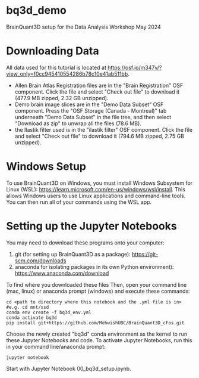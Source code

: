 # bq3d_demo
BrainQuant3D setup for the Data Analysis Workshop May 2024

# Downloading Data
All data used for this tutorial is located at https://osf.io/m347v/?view_only=f0cc945410554286b78c10e41ab511bb.

- Allen Brain Atlas Registration files are in the "Brain Registration" OSF component. Click the file and select "Check out file" to download it (477.9 MB zipped, 2.32 GB unzipped).
- Demo brain image slices are in the "Demo Data Subset" OSF component. Press the "OSF Storage (Canada - Montreal)" tab underneath "Demo Data Subset" in the file tree, and then select "Download as zip" to unwrap all the files (78.6 MB).
- the Ilastik filter used is in the "ilastik filter" OSF component. Click the file and select "Check out file" to download it (794.6 MB zipped, 2.75 GB unzipped).

# Windows Setup
To use BrainQuant3D on Windows, you must install Windows Subsystem for Linux (WSL): https://learn.microsoft.com/en-us/windows/wsl/install. This allows Windows users to use Linux applications and command-line tools. You can then run all of your commands using the WSL app.

# Setting up the Jupyter Notebooks
You may need to download these programs onto your computer:
1. git (for setting up BrainQuant3D as a package): https://git-scm.com/downloads
2. anaconda for isolating packages in its own Python environment): https://www.anaconda.com/download

To find where you downloaded these files
Then, open your command line (mac, linux) or anaconda prompt (windows) and execute these commands:
```
cd <path to directory where this notebook and the .yml file is in> #e.g. cd mnt/ssd
conda env create -f bq3d_env.yml
conda activate bq3d
pip install git+https://github.com/MehwishUBC/BrainQuant3D_cFos.git
```
Choose the newly created "bq3d" conda environment as the kernel to run these Jupyter Notebooks and code. To activate Jupyter Notebooks, run this in your command line/anaconda prompt:
```
jupyter notebook
```
Start with Jupyter Notebook 00_bq3d_setup.ipynb.
